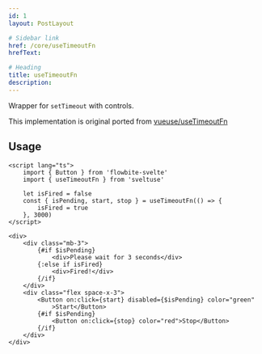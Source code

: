 ```yaml
---
id: 1
layout: PostLayout

# Sidebar link
href: /core/useTimeoutFn
hrefText:

# Heading
title: useTimeoutFn
description:
---
```


Wrapper for `setTimeout` with controls.

This implementation is original ported from [vueuse/useTimeoutFn](https://vueuse.org/core/useTimeoutFn)

## Usage

```svelte example
<script lang="ts">
	import { Button } from 'flowbite-svelte'
	import { useTimeoutFn } from 'sveltuse'

	let isFired = false
	const { isPending, start, stop } = useTimeoutFn(() => {
		isFired = true
	}, 3000)
</script>

<div>
	<div class="mb-3">
		{#if $isPending}
			<div>Please wait for 3 seconds</div>
		{:else if isFired}
			<div>Fired!</div>
		{/if}
	</div>
	<div class="flex space-x-3">
		<Button on:click={start} disabled={$isPending} color="green"
			>Start</Button>
		{#if $isPending}
			<Button on:click={stop} color="red">Stop</Button>
		{/if}
	</div>
</div>
```
